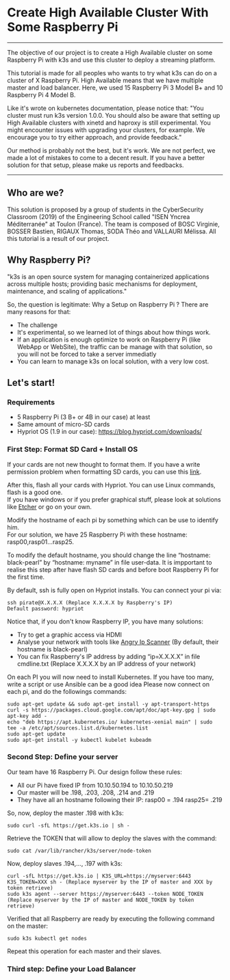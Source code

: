 # Create High Available Cluster With Some Raspberry Pi


---
The objective of our project is to create a High Available cluster on some Raspberry Pi with k3s and use this cluster to 
deploy a streaming platform.

This tutorial is made for all peoples who wants to try what k3s can do on a cluster of X Raspberry Pi. 
High Available means that we have multiple master and load balancer. 
Here, we used 15 Raspberry Pi 3 Model B+ and 10 Raspberry Pi 4 Model B.

Like it's wrote on kubernetes documentation, please notice that:
"You cluster must run k3s version 1.0.0.
You should also be aware that setting up High Available clusters with xinetd and haproxy is
still experimental. You might encounter issues with upgrading your clusters,
for example. We encourage you to try either approach, and provide feedback."

Our method is probably not the best, but it's work. We are not perfect, we
made a lot of mistakes to come to a decent result. If you have a better
solution for that setup, please make us reports and feedbacks.

---

## Who are we?

This solution is proposed by a group of students in the CyberSecurity Classroom (2019)
of the Engineering School called "ISEN Yncrea Méditerranée" at Toulon (France).
The team is composed of BOSC Virginie, BOSSER Bastien, RIGAUX Thomas, SODA Théo and VALLAURI Mélissa.
All this tutorial is a result of our project.

## Why Raspberry Pi?

"k3s is an open source system for managing containerized applications across
multiple hosts; providing basic mechanisms for deployment, maintenance, and
scaling of applications."

So, the question is legitimate: Why a Setup on Raspberry Pi ?
There are many reasons for that:
- The challenge
- It's experimental, so we learned lot of things about how things work.
- If an application is enough optimize to work on Raspberry Pi (like WebApp or WebSite), the traffic can be manage with 
that solution, so you will not be forced to take a server immediatly
- You can learn to manage k3s on local solution, with a very low cost.

## Let's start!

### Requirements

- 5 Raspberry Pi (3 B+ or 4B in our case) at least
- Same amount of micro-SD cards
- Hypriot OS (1.9 in our case): https://blog.hypriot.com/downloads/

### First Step: Format SD Card + Install OS

If your cards are not new thought to format them.
If you have a write permission problem when formatting SD cards, you can use this [link](https://bit.ly/37Y37AC).

After this, flash all your cards with Hypriot. You can use Linux commands, flash is a good one.  
If you have windows or if you prefer graphical stuff, please look at solutions like [Etcher](https://www.balena.io/etcher/) 
or go on your own.


Modify the hostname of each pi by something which can be use to identify him.  
For our solution, we have 25 Raspberry Pi with these hostname: rasp00,rasp01...rasp25.

To modify the default hostname, you should change the line “hostname: black-pearl” by “hostname: myname” in file user-data.
It is impportant to realise this step after have flash SD cards and before boot Raspberry Pi for the first time.

By default, ssh is fully open on Hypriot installs.
You can connect your pi via:

    ssh pirate@X.X.X.X (Replace X.X.X.X by Raspberry's IP)  
    Default password: hypriot 

Notice that, if you don't know Raspberry IP, you have many solutions:  
- Try to get a graphic access via HDMI
- Analyse your network with tools like [Angry Ip Scanner](https://angryip.org/) (By default, their hostname is black-pearl)
- You can fix Raspberry's IP address by adding “ip=X.X.X.X” in file cmdline.txt (Replace X.X.X.X by an IP address of your 
network)

On each PI you will now need to install Kubernetes.
If you have too many, write a script or use Ansible can be a good idea
Please now connect on each pi, and do the followings commands:

    sudo apt-get update && sudo apt-get install -y apt-transport-https
    curl -s https://packages.cloud.google.com/apt/doc/apt-key.gpg | sudo apt-key add -
    echo "deb https://apt.kubernetes.io/ kubernetes-xenial main" | sudo tee -a /etc/apt/sources.list.d/kubernetes.list
    sudo apt-get update
    sudo apt-get install -y kubectl kubelet kubeadm

### Second Step: Define your server

Our team have 16 Raspberry Pi. Our design follow these rules:

- All our Pi have fixed IP from 10.10.50.194 to 10.10.50.219
- Our master will be .198, .203, .208, .214 and .219
- They have all an hostname following their IP: rasp00 = .194 rasp25= .219

So, now, deploy the master .198 with k3s:

    sudo curl -sfL https://get.k3s.io | sh -

Retrieve the TOKEN that will allow to deploy the slaves with the command:

    sudo cat /var/lib/rancher/k3s/server/node-token
    
Now, deploy slaves .194,..., .197 with k3s:

    curl -sfL https://get.k3s.io | K3S_URL=https://myserver:6443 K3S_TOKEN=XXX sh - (Replace myserver by the IP of master and XXX by token retrieve)
    sudo k3s agent --server https://myserver:6443 --token NODE_TOKEN (Replace myserver by the IP of master and NODE_TOKEN by token retrieve)

Verified that all Raspberry are ready by executing the following command on the master:

    sudo k3s kubectl get nodes

Repeat this operation for each master and their slaves.

### Third step: Define your Load Balancer




